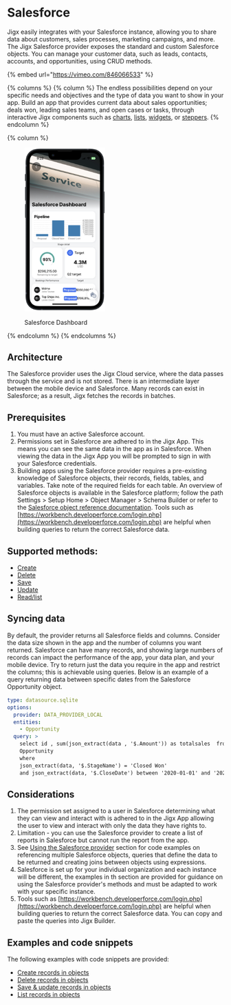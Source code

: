 # Salesforce

Jigx easily integrates with your Salesforce instance, allowing you to share data about customers, sales processes, marketing campaigns, and more. The Jigx Salesforce provider exposes the standard and custom Salesforce objects. You can manage your customer data, such as leads, contacts, accounts, and opportunities, using CRUD methods.

{% embed url="https://vimeo.com/846066533" %}

{% columns %}
{% column %}
The endless possibilities depend on your specific needs and objectives and the type of data you want to show in your app. Build an app that provides current data about sales opportunities; deals won, leading sales teams, and open cases or tasks, through interactive Jigx components such as [charts](https://docs.jigx.com/examples/charts), [lists](https://docs.jigx.com/examples/LQFt-list), [widgets](salesforce.md), or [steppers](https://docs.jigx.com/examples/stepper).
{% endcolumn %}

{% column %}
<figure><img src="../../../../.gitbook/assets/SalesFDashboard.PNG" alt="Salesforce Dashboard" width="188"><figcaption><p>Salesforce Dashboard</p></figcaption></figure>
{% endcolumn %}
{% endcolumns %}

## Architecture

The Salesforce provider uses the Jigx Cloud service, where the data passes through the service and is not stored. There is an intermediate layer between the mobile device and Salesforce. Many records can exist in Salesforce; as a result, Jigx fetches the records in batches.

## Prerequisites

1. You must have an active Salesforce account.
2. Permissions set in Salesforce are adhered to in the Jigx App. This means you can see the same data in the app as in Salesforce. When viewing the data in the Jigx App you will be prompted to sign in with your Salesforce credentials.
3. Building apps using the Salesforce provider requires a pre-existing knowledge of Salesforce objects, their records, fields, tables, and variables. Take note of the required fields for each table. An overview of Salesforce objects is available in the Salesforce platform; follow the path Settings > Setup Home > Object Manager > Schema Builder or refer to the [Salesforce object reference documentation](https://developer.salesforce.com/docs/atlas.en-us.object_reference.meta/object_reference/sforce_api_objects_concepts.htm). Tools such as [https://workbench.developerforce.com/login.php](https://workbench.developerforce.com/login.php) are helpful when building queries to return the correct Salesforce data.

## Supported methods:

* [Create](https://docs.jigx.com/examples/create-records-in-objects)
* [Delete](https://docs.jigx.com/examples/delete-records-in-objects)
* [Save](https://docs.jigx.com/examples/save-and-update-records-in-objects)
* [Update](https://docs.jigx.com/examples/save-and-update-records-in-objects)
* [Read/list](https://docs.jigx.com/examples/list-records-in-objects)

## Syncing data

By default, the provider returns all Salesforce fields and columns. Consider the data size shown in the app and the number of columns you want returned. Salesforce can have many records, and showing large numbers of records can impact the performance of the app, your data plan, and your mobile device. Try to return just the data you require in the app and restrict the columns; this is achievable using queries. Below is an example of a query returning data between specific dates from the Salesforce Opportunity object.

```yaml
type: datasource.sqlite
options:
  provider: DATA_PROVIDER_LOCAL
  entities:
    - Opportunity
  query: >
    select id , sum(json_extract(data , '$.Amount')) as totalsales  from
    Opportunity
    where 
    json_extract(data, '$.StageName') = 'Closed Won'
    and json_extract(data, '$.CloseDate') between '2020-01-01' and '2020-03-31'
```

## Considerations

1. The permission set assigned to a user in Salesforce determining what they can view and interact with is adhered to in the Jigx App allowing the user to view and interact with only the data they have rights to.
2. Limitation - you can use the Salesforce provider to create a list of reports in Salesforce but cannot run the report from the app.
3. See [Using the Salesforce provider](using-the-salesforce-provider.md) section for code examples on referencing multiple Salesforce objects, queries that define the data to be returned and creating joins between objects using expressions.
4. Salesforce is set up for your individual organization and each instance will be different, the examples in th section are provided for guidance on using the Salesforce provider's methods and must be adapted to work with your specific instance.
5. Tools such as [https://workbench.developerforce.com/login.php](https://workbench.developerforce.com/login.php) are helpful when building queries to return the correct Salesforce data. You can copy and paste the queries into Jigx Builder.

## Examples and code snippets

The following examples with code snippets are provided:

* [Create records in objects](https://docs.jigx.com/examples/create-records-in-objects)
* [Delete records in objects](https://docs.jigx.com/examples/delete-records-in-objects)
* [Save & update records in objects](https://docs.jigx.com/examples/save-and-update-records-in-objects)
* [List records in objects](https://docs.jigx.com/examples/list-records-in-objects)
